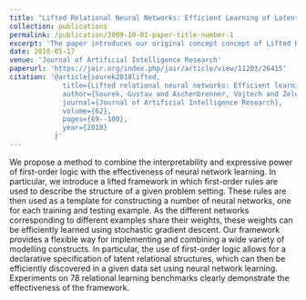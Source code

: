 ```yaml
---
title: "Lifted Relational Neural Networks: Efficient Learning of Latent Relational Structures"
collection: publications
permalink: /publication/2009-10-01-paper-title-number-1
excerpt: 'The paper introduces our original concept concept of Lifted Relational Neural Networks'
date: 2018-05-17
venue: 'Journal of Artificial Intelligence Research'
paperurl: 'https://jair.org/index.php/jair/article/view/11203/26415'
citation: '@article{sourek2018lifted,
             title={Lifted relational neural networks: Efficient learning of latent relational structures},
             author={Sourek, Gustav and Aschenbrenner, Vojtech and Zelezny, Filip and Schockaert, Steven and Kuzelka, Ondrej},
             journal={Journal of Artificial Intelligence Research},
             volume={62},
             pages={69--100},
             year={2018}
           }'
---
```

We propose a method to combine the interpretability and expressive power of first-order logic with the effectiveness of neural network learning. In particular, we introduce a lifted framework in which first-order rules are used to describe the structure of a given problem setting. These rules are then used as a template for constructing a number of neural networks, one for each training and testing example. As the different networks corresponding to different examples share their weights, these weights can be efficiently learned using stochastic gradient descent. Our framework provides a flexible way for implementing and combining a wide variety of modelling constructs. In particular, the use of first-order logic allows for a declarative specification of latent relational structures, which can then be efficiently discovered in a given data set using neural network learning. Experiments on 78 relational learning benchmarks clearly demonstrate the effectiveness of the framework.